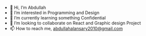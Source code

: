 - 👋 Hi, I’m Abdullah
- 👀 I’m interested in Programming and Design
- 🌱 I’m currently learning something Confidential
- 💞️ I’m looking to collaborate on React and Graphic design Project
- 📫 How to reach me, abdullahalansary2010@gmail.com

<!---
Abdullah-Python2010/Abdullah-Python2010 is a ✨ special ✨ repository because its `README.md` (this file) appears on your GitHub profile.
You can click the Preview link to take a look at your changes.
--->
